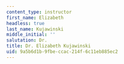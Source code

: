 ```yaml
---
content_type: instructor
first_name: Elizabeth
headless: true
last_name: Kujawinski
middle_initial: ''
salutation: Dr.
title: Dr. Elizabeth Kujawinski
uid: 9a5b6d1b-9fbe-ccac-214f-6c11eb885ec2
---
```

